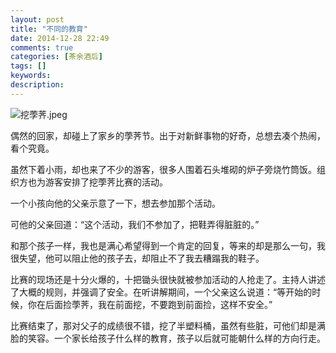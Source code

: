 ```yaml
---
layout: post
title: "不同的教育"
date: 2014-12-28 22:49
comments: true
categories: [茶余酒后]
tags: []
keywords: 
description: 
---
```

![挖荸荠.jpeg](http://upload-images.jianshu.io/upload_images/15016-45fcb88dc56b49f2.jpeg)

偶然的回家，却碰上了家乡的荸荠节。出于对新鲜事物的好奇，总想去凑个热闹，看个究竟。

<!--more-->
虽然下着小雨，却也来了不少的游客，很多人围着石头堆砌的炉子旁烧竹筒饭。组织方也为游客安排了挖荸荠比赛的活动。

一个小孩向他的父亲示意了一下，想去参加那个活动。

可他的父亲回道：“这个活动，我们不参加了，把鞋弄得脏脏的。”

和那个孩子一样，我也是满心希望得到一个肯定的回复，等来的却是那么一句，我很失望，他可以阻止他的孩子去，却阻止不了我去糟蹋我的鞋子。

比赛的现场还是十分火爆的，十把锄头很快就被参加活动的人抢走了。主持人讲述了大概的规则，并强调了安全。在听讲解期间，一个父亲这么说道：“等开始的时候，你在后面捡荸荠，我在前面挖，不要跑到前面捡，这样不安全。”

比赛结束了，那对父子的成绩很不错，挖了半塑料桶，虽然有些脏，可他们却是满脸的笑容。一个家长给孩子什么样的教育，孩子以后就可能朝什么样的方向行走。